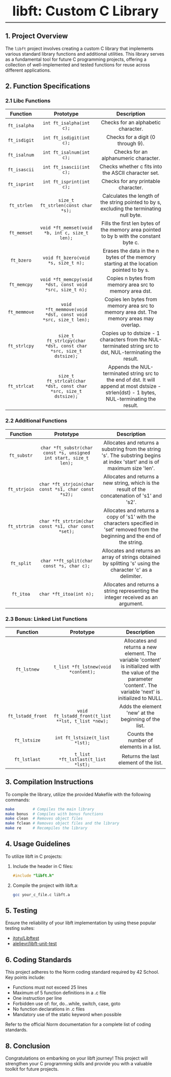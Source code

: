 <div align="center">
   <h1 style="font-size: 3em; border-bottom: 2px solid #333; padding-bottom: 10px;">
      libft: Custom C Library
   </h1>
</div>

## 1. Project Overview

The `libft` project involves creating a custom C library that implements various standard library functions and additional utilities. This library serves as a fundamental tool for future C programming projects, offering a collection of well-implemented and tested functions for reuse across different applications.

## 2. Function Specifications

### 2.1 Libc Functions

| Function | Prototype | Description |
|:--------:|:---------:|:-----------:|
| `ft_isalpha` | `int ft_isalpha(int c);` | Checks for an alphabetic character. |
| `ft_isdigit` | `int ft_isdigit(int c);` | Checks for a digit (0 through 9). |
| `ft_isalnum` | `int ft_isalnum(int c);` | Checks for an alphanumeric character. |
| `ft_isascii` | `int ft_isascii(int c);` | Checks whether c fits into the ASCII character set. |
| `ft_isprint` | `int ft_isprint(int c);` | Checks for any printable character. |
| `ft_strlen` | `size_t ft_strlen(const char *s);` | Calculates the length of the string pointed to by s, excluding the terminating null byte. |
| `ft_memset` | `void *ft_memset(void *b, int c, size_t len);` | Fills the first len bytes of the memory area pointed to by b with the constant byte c. |
| `ft_bzero` | `void ft_bzero(void *s, size_t n);` | Erases the data in the n bytes of the memory starting at the location pointed to by s. |
| `ft_memcpy` | `void *ft_memcpy(void *dst, const void *src, size_t n);` | Copies n bytes from memory area src to memory area dst. |
| `ft_memmove` | `void *ft_memmove(void *dst, const void *src, size_t len);` | Copies len bytes from memory area src to memory area dst. The memory areas may overlap. |
| `ft_strlcpy` | `size_t ft_strlcpy(char *dst, const char *src, size_t dstsize);` | Copies up to dstsize - 1 characters from the NUL-terminated string src to dst, NUL-terminating the result. |
| `ft_strlcat` | `size_t ft_strlcat(char *dst, const char *src, size_t dstsize);` | Appends the NUL-terminated string src to the end of dst. It will append at most dstsize - strlen(dst) - 1 bytes, NUL-terminating the result. |

### 2.2 Additional Functions

| Function | Prototype | Description |
|:--------:|:---------:|:-----------:|
| `ft_substr` | `char *ft_substr(char const *s, unsigned int start, size_t len);` | Allocates and returns a substring from the string 's'. The substring begins at index 'start' and is of maximum size 'len'. |
| `ft_strjoin` | `char *ft_strjoin(char const *s1, char const *s2);` | Allocates and returns a new string, which is the result of the concatenation of 's1' and 's2'. |
| `ft_strtrim` | `char *ft_strtrim(char const *s1, char const *set);` | Allocates and returns a copy of 's1' with the characters specified in 'set' removed from the beginning and the end of the string. |
| `ft_split` | `char **ft_split(char const *s, char c);` | Allocates and returns an array of strings obtained by splitting 's' using the character 'c' as a delimiter. |
| `ft_itoa` | `char *ft_itoa(int n);` | Allocates and returns a string representing the integer received as an argument. |

### 2.3 Bonus: Linked List Functions

| Function | Prototype | Description |
|:--------:|:---------:|:-----------:|
| `ft_lstnew` | `t_list *ft_lstnew(void *content);` | Allocates and returns a new element. The variable 'content' is initialized with the value of the parameter 'content'. The variable 'next' is initialized to NULL. |
| `ft_lstadd_front` | `void ft_lstadd_front(t_list **lst, t_list *new);` | Adds the element 'new' at the beginning of the list. |
| `ft_lstsize` | `int ft_lstsize(t_list *lst);` | Counts the number of elements in a list. |
| `ft_lstlast` | `t_list *ft_lstlast(t_list *lst);` | Returns the last element of the list. |

## 3. Compilation Instructions

To compile the library, utilize the provided Makefile with the following commands:

```sh
make        # Compiles the main library
make bonus  # Compiles with bonus functions
make clean  # Removes object files
make fclean # Removes object files and the library
make re     # Recompiles the library
```

## 4. Usage Guidelines

To utilize libft in C projects:

1. Include the header in C files:
   ```c
   #include "libft.h"
   ```
2. Compile the project with libft.a:
   ```sh
   gcc your_c_file.c libft.a
   ```

## 5. Testing

Ensure the reliability of your libft implementation by using these popular testing suites:

* [jtoty/Libftest](https://github.com/jtoty/Libftest)
* [alelievr/libft-unit-test](https://github.com/alelievr/libft-unit-test)

## 6. Coding Standards

This project adheres to the Norm coding standard required by 42 School. Key points include:

- Functions must not exceed 25 lines
- Maximum of 5 function definitions in a .c file
- One instruction per line
- Forbidden use of: for, do...while, switch, case, goto
- No function declarations in .c files
- Mandatory use of the static keyword when possible

Refer to the official Norm documentation for a complete list of coding standards.

## 8. Conclusion

Congratulations on embarking on your libft journey! This project will strengthen your C programming skills and provide you with a valuable toolkit for future projects.
